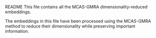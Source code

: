 README
This file contains all the MCAS-GMRA dimensionality-reduced embeddings.

The embeddings in this file have been processed using the MCAS-GMRA method to reduce their dimensionality while preserving important information.
